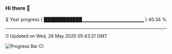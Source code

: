 ### Hi there 👋

⏳ Year progress { ████████████▁▁▁▁▁▁▁▁▁▁▁▁▁▁▁▁▁▁ } 40.34 %

---

⏰ Updated on Wed, 28 May 2025 05:43:21 GMT

![Progress Bar CI](https://github.com/IshwaranRudhara/GIT-ACTION/workflows/Progress%20Bar%20CI/badge.svg)
